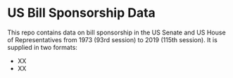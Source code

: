 # US Bill Sponsorship Data
This repo contains data on bill sponsorship in the US Senate and US House of Representatives from 1973 (93rd session) to 2019 (115th session). It is supplied in two formats:
* XX
* XX
